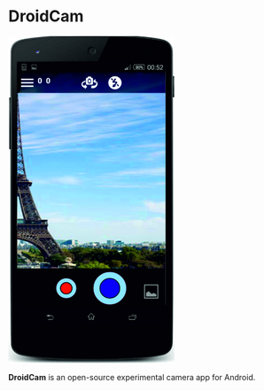 # DroidCam

<img src="./pics/pic6.jpg" width="300">

<b>DroidCam</b> is an open-source experimental camera app for Android. <br>

